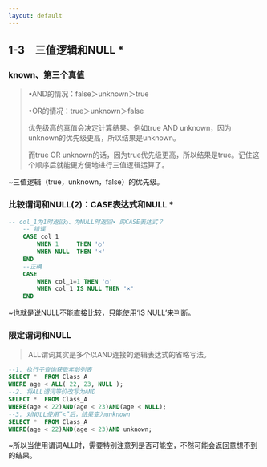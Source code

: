 ```yaml
---
layout: default
---
```


## 1-3　三值逻辑和NULL *
### known、第三个真值
>•AND的情况：false＞unknown＞true
>  
>•OR的情况：true＞unknown＞false
>
>优先级高的真值会决定计算结果。例如true AND unknown，因为unknown的优先级更高，所以结果是unknown。
>
>而true OR unknown的话，因为true优先级更高，所以结果是true。记住这个顺序后就能更方便地进行三值逻辑运算了。

~三值逻辑（true，unknown，false）的优先级。

### 比较谓词和NULL(2)：CASE表达式和NULL	*
```sql
-- col_1为1时返回○、为NULL时返回× 的CASE表达式？
	-- 错误
	CASE col_1  
		WHEN 1     THEN '○'  
		WHEN NULL  THEN '×'
	END
	--正确
	CASE
		WHEN col_1=1 THEN '○'     
		WHEN col_1 IS NULL THEN '×'
	END
```

~也就是说NULL不能直接比较，只能使用‘IS NULL’来判断。

### 限定谓词和NULL
> ALL谓词其实是多个以AND连接的逻辑表达式的省略写法。
```sql
--1. 执行子查询获取年龄列表
SELECT *  FROM Class_A
WHERE age < ALL( 22, 23, NULL );
--2. 将ALL谓词等价改写为AND
SELECT *  FROM Class_A
WHERE(age < 22)AND(age < 23)AND(age < NULL);
--3. 对NULL使用“<”后，结果变为unknown
SELECT *  FROM Class_A
WHERE(age < 22)AND(age < 23)AND unknown;		
```

~所以当使用谓词ALL时，需要特别注意列是否可能空，不然可能会返回意想不到的结果。
